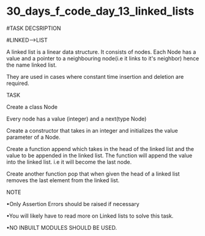 # 30_days_f_code_day_13_linked_lists


#TASK DECSRIPTION

#LINKED-->LIST

A linked list is a linear data structure. It consists of nodes. Each Node has a value and a pointer to a neighbouring node(i.e it links to it's neighbor) hence the name linked list.

They are used in cases where constant time insertion and deletion are required.

 

TASK

 

Create a class Node

Every node has a value (integer)  and a next(type Node)

Create a constructor that takes in an integer and initializes the value parameter of a Node.

 

 

Create a function append which takes in the head of the linked list and the value to be appended in the linked list. The function will append the value into the linked list. i.e it will become the last node.

 

Create another function pop that when given the head of a linked list removes the last element from the linked list. 

 

NOTE

•Only Assertion Errors should be raised if necessary

•You will likely have to read more on Linked lists to solve this task.

•NO INBUILT MODULES SHOULD BE USED.
